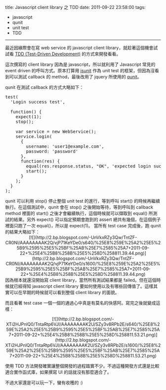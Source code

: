 title: Javascript client library 之 TDD
date: 2011-09-22 23:58:00
tags: 
- javascript
- qunit
- unit test
- TDD
---

最近因緣際會在寫 web service 的 javascript client library，就趁著這個機會試試看 [TDD (Test-Driven Development)](http://en.wikipedia.org/wiki/Test-driven_development) 的方式來開發看看。

這次撰寫的 client library 因為是 javascript，所以就利用了 Javascript 常見的 event driven 的呼叫方式。原本打算用 [jsunit](http://www.jsunit.net/) 作為 unit test 的框架，但因為沒看到可以測試 callback 的 method，最後改用了 jquery 所使用的 [qunit](http://docs.jquery.com/Qunit)。

qunit 在測試 callback 的方式大略如下：

<pre class="brush: js">test(
  'Login success test',

  function() {
    expect(1);
    stop();

    var service = new WebService();
    service.login(
      {
        username: 'user1@example.com',
        password: 'password'
      },
      function(res) {
        equal(res.response.status, "OK", 'expected login success');
        start();
      }
    );
  }
);
</pre>qunit 可以利用 stop() 停止整個 unit test 的進行，等到呼叫 start() 的時候再繼續執行。在這個測試中，qunit 會在 stop() 之後開始等待，等到呼叫到 callback method 裡面的 start() 之後才會繼續執行，這個時候就可以擷取到 equal() 所測試的結果。另外 expect() 可以指定預期會跑到的 assert 總共有幾個，在這個例子裡面只跑了一次 equal()，所以是 expect(1)。  當所有 test case 完成後，跑 qunit 的結果大略如下：  

<div class="separator" style="clear: both; text-align: center;">[![](http://2.bp.blogspot.com/-UnVkxRZy3Qw/TntZF-CR0NI/AAAAAAAAK2Q/vjP71KeYDe0/s640/%25E8%259E%25A2%25E5%25B9%2595%25E5%25BF%25AB%25E7%2585%25A7+2011-09-22+%25E4%25B8%258B%25E5%258D%258811.39.44.png)](http://2.bp.blogspot.com/-UnVkxRZy3Qw/TntZF-CR0NI/AAAAAAAAK2Q/vjP71KeYDe0/s1600/%25E8%259E%25A2%25E5%25B9%2595%25E5%25BF%25AB%25E7%2585%25A7+2011-09-22+%25E4%25B8%258B%25E5%258D%258811.39.44.png)</div>
因為根本就還沒開始寫 client library，當然所有測試結果都是 failed。但在這個時候就已經得知 javascript client library 要如何使用以及有哪些回傳值了。這樣其實可以在早期的時候就可以看到整個 client library 的面貌。

而且看著 test case 一個一個的通過心中真是有莫名的快感阿。寫完之後就變成這樣：

<div class="separator" style="clear: both; text-align: center;">[![](http://2.bp.blogspot.com/-XTi2HJPnlQ0/TntaRtp6VJI/AAAAAAAAK2U/SZy3v8RPb2E/s640/%25E8%259E%25A2%25E5%25B9%2595%25E5%25BF%25AB%25E7%2585%25A7+2011-09-22+%25E4%25B8%258B%25E5%258D%258811.53.21.png)](http://2.bp.blogspot.com/-XTi2HJPnlQ0/TntaRtp6VJI/AAAAAAAAK2U/SZy3v8RPb2E/s1600/%25E8%259E%25A2%25E5%25B9%2595%25E5%25BF%25AB%25E7%2585%25A7+2011-09-22+%25E4%25B8%258B%25E5%258D%258811.53.21.png)</div>

使用 TDD 方法開發確實讓整個開發的過程踏實不少。不過這種開發方式還是比較適合實作函式庫，如果撰寫 UI 的話就沒有那麼適合了。

不過大家還是可以玩一下，蠻有收穫的 :)